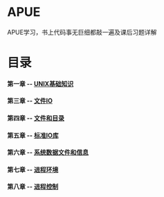 # APUE 
APUE学习，书上代码事无巨细都敲一遍及课后习题详解
# 目录
#### 第一章 -- [UNIX基础知识](https://github.com/fflyelephant/APUE/tree/master/ch1_UNIXSystem)
#### 第三章 -- [文件IO](https://github.com/fflyelephant/APUE/tree/master/ch3_FileIO)
#### 第四章 -- [文件和目录](https://github.com/fflyelephant/APUE/tree/master/ch4_FileDirectory)
#### 第五章 -- [标准IO库](https://github.com/fflyelephant/APUE/tree/master/ch5_StandardIO)
#### 第六章 -- [系统数据文件和信息](https://github.com/fflyelephant/APUE/tree/master/ch6_SystemDateFile)
#### 第七章 -- [进程环境](https://github.com/fflyelephant/APUE/tree/master/ch7_ProcessEnvironment)
#### 第八章 -- [进程控制](https://github.com/fflyelephant/APUE/tree/master/ch8_proctl)